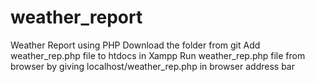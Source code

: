 # weather_report
Weather Report using PHP
Download the folder from git
Add weather_rep.php file to htdocs in Xampp
Run weather_rep.php file from browser by giving localhost/weather_rep.php in browser address bar
